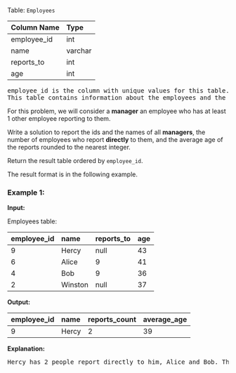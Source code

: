 Table: `Employees`

| Column Name | Type    |
| :---------- | :------ |
| employee_id | int     |
| name        | varchar |
| reports_to  | int     |
| age         | int     |

<pre>
employee_id is the column with unique values for this table.
This table contains information about the employees and the id of the manager they report to. Some employees do not report to anyone (reports_to is null).
</pre>

For this problem, we will consider a **manager** an employee who has at least 1 other employee reporting to them.

Write a solution to report the ids and the names of all **managers**, the number of employees who report **directly** to them, and the average age of the reports rounded to the nearest integer.

Return the result table ordered by `employee_id`.

The result format is in the following example.

### Example 1:

**Input:**

Employees table:

| employee_id | name    | reports_to | age |
| :---------- | :------ | :--------- | :-- |
| 9           | Hercy   | null       | 43  |
| 6           | Alice   | 9          | 41  |
| 4           | Bob     | 9          | 36  |
| 2           | Winston | null       | 37  |

**Output:**

| employee_id | name  | reports_count | average_age |
| :---------- | :---- | :------------ | :---------- |
| 9           | Hercy | 2             | 39          |

**Explanation:**

<pre>
Hercy has 2 people report directly to him, Alice and Bob. Their average age is (41+36)/2 = 38.5, which is 39 after rounding it to the nearest integer.
</pre>
